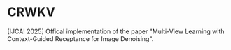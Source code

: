 # CRWKV
[IJCAI 2025] Offical implementation of the paper "Multi-View Learning with Context-Guided Receptance for Image Denoising".
